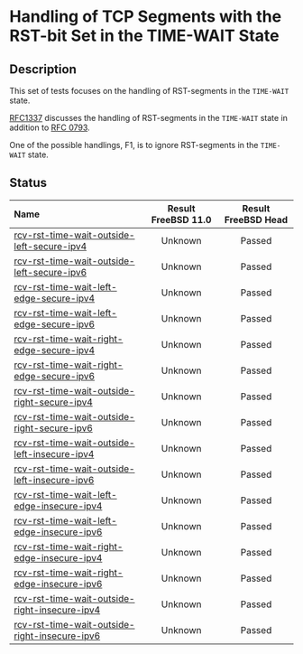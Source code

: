 # Handling of TCP Segments with the RST-bit Set in the TIME-WAIT State

## Description
This set of tests focuses on the handling of RST-segments in the `TIME-WAIT` state.

[RFC1337](https://tools.ietf.org/html/rfc1337) discusses the handling of
RST-segments in the `TIME-WAIT` state in addition to
[RFC 0793](https://tools.ietf.org/html/rfc0793).

 One of the possible handlings, F1, is to ignore RST-segments in the
 `TIME-WAIT` state.

## Status

| Name                                                                                                                                                                                                                              | Result FreeBSD 11.0 | Result FreeBSD Head |
|:----------------------------------------------------------------------------------------------------------------------------------------------------------------------------------------------------------------------------------|:-------------------:|:-------------------:|
|[rcv-rst-time-wait-outside-left-secure-ipv4](rcv-rst-time-wait-outside-left-secure-ipv4.pkt "Ensure that the reception of a TCP RST with SEG.SEQ=RCV.NXT-1 in the TIME-WAIT state does not affect the TCP connection")             | Unknown             | Passed              |
|[rcv-rst-time-wait-outside-left-secure-ipv6](rcv-rst-time-wait-outside-left-secure-ipv6.pkt "Ensure that the reception of a TCP RST with SEG.SEQ=RCV.NXT-1 in the TIME-WAIT state does not affect the TCP connection")             | Unknown             | Passed              |
|[rcv-rst-time-wait-left-edge-secure-ipv4](rcv-rst-time-wait-left-edge-secure-ipv4.pkt "Ensure that the reception of a TCP RST with SEG.SEQ=RCV.NXT in the TIME-WAIT state does not affect the TCP connection")                     | Unknown             | Passed              |
|[rcv-rst-time-wait-left-edge-secure-ipv6](rcv-rst-time-wait-left-edge-secure-ipv6.pkt "Ensure that the reception of a TCP RST with SEG.SEQ=RCV.NXT in the TIME-WAIT state does not affect the TCP connection")                     | Unknown             | Passed              |
|[rcv-rst-time-wait-right-edge-secure-ipv4](rcv-rst-time-wait-right-edge-secure-ipv4.pkt "Ensure that the reception of a TCP RST with SEG.SEQ=RCV.NXT+RCV.WND-1 in the TIME-WAIT state does not affect the TCP connection")         | Unknown             | Passed              |
|[rcv-rst-time-wait-right-edge-secure-ipv6](rcv-rst-time-wait-right-edge-secure-ipv6.pkt "Ensure that the reception of a TCP RST with SEG.SEQ=RCV.NXT+RCV.WND-1 in the TIME-WAIT state does not affect the TCP connection")         | Unknown             | Passed              |
|[rcv-rst-time-wait-outside-right-secure-ipv4](rcv-rst-time-wait-outside-right-secure-ipv4.pkt "Ensure that the reception of a TCP RST with SEG.SEQ=RCV.NXT+RCV.WND in the TIME-WAIT state does not affect the TCP connection")     | Unknown             | Passed              |
|[rcv-rst-time-wait-outside-right-secure-ipv6](rcv-rst-time-wait-outside-right-secure-ipv6.pkt "Ensure that the reception of a TCP RST with SEG.SEQ=RCV.NXT+RCV.WND in the TIME-WAIT state does not affect the TCP connection")     | Unknown             | Passed              |
|[rcv-rst-time-wait-outside-left-insecure-ipv4](rcv-rst-time-wait-outside-left-insecure-ipv4.pkt "Ensure that the reception of a TCP RST with SEG.SEQ=RCV.NXT-1 in the TIME-WAIT state does not affect the TCP connection")         | Unknown             | Passed              |
|[rcv-rst-time-wait-outside-left-insecure-ipv6](rcv-rst-time-wait-outside-left-insecure-ipv6.pkt "Ensure that the reception of a TCP RST with SEG.SEQ=RCV.NXT-1 in the TIME-WAIT state does not affect the TCP connection")         | Unknown             | Passed              |
|[rcv-rst-time-wait-left-edge-insecure-ipv4](rcv-rst-time-wait-left-edge-insecure-ipv4.pkt "Ensure that the reception of a TCP RST with SEG.SEQ=RCV.NXT in the TIME-WAIT state does not affect the TCP connection")                 | Unknown             | Passed              |
|[rcv-rst-time-wait-left-edge-insecure-ipv6](rcv-rst-time-wait-left-edge-insecure-ipv6.pkt "Ensure that the reception of a TCP RST with SEG.SEQ=RCV.NXT in the TIME-WAIT state does not affect the TCP connection")                 | Unknown             | Passed              |
|[rcv-rst-time-wait-right-edge-insecure-ipv4](rcv-rst-time-wait-right-edge-insecure-ipv4.pkt "Ensure that the reception of a TCP RST with SEG.SEQ=RCV.NXT+RCV.WND-1 in the TIME-WAIT state does not affect the TCP connection")     | Unknown             | Passed              |
|[rcv-rst-time-wait-right-edge-insecure-ipv6](rcv-rst-time-wait-right-edge-insecure-ipv6.pkt "Ensure that the reception of a TCP RST with SEG.SEQ=RCV.NXT+RCV.WND-1 in the TIME-WAIT state does not affect the TCP connection")     | Unknown             | Passed              |
|[rcv-rst-time-wait-outside-right-insecure-ipv4](rcv-rst-time-wait-outside-right-insecure-ipv4.pkt "Ensure that the reception of a TCP RST with SEG.SEQ=RCV.NXT+RCV.WND in the TIME-WAIT state does not affect the TCP connection") | Unknown             | Passed              |
|[rcv-rst-time-wait-outside-right-insecure-ipv6](rcv-rst-time-wait-outside-right-insecure-ipv6.pkt "Ensure that the reception of a TCP RST with SEG.SEQ=RCV.NXT+RCV.WND in the TIME-WAIT state does not affect the TCP connection") | Unknown             | Passed              |
